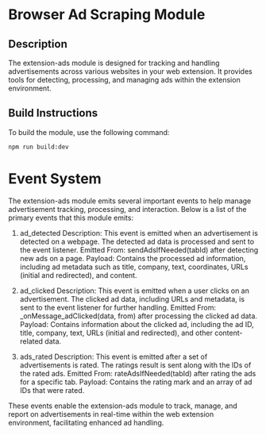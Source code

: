 # Browser Ad Scraping Module

## Description
The extension-ads module is designed for tracking and handling advertisements across various websites in your web extension. It provides tools for detecting, processing, and managing ads within the extension environment.

## Build Instructions
To build the module, use the following command:
```bash
npm run build:dev
```

# Event System
The extension-ads module emits several important events to help manage advertisement tracking, processing, and interaction. Below is a list of the primary events that this module emits:

1. ad_detected
Description: This event is emitted when an advertisement is detected on a webpage. The detected ad data is processed and sent to the event listener.
Emitted From:
  sendAdsIfNeeded(tabId) after detecting new ads on a page.
Payload: Contains the processed ad information, including ad metadata such as title, company, text, coordinates, URLs (initial and redirected), and content.

2. ad_clicked
Description: This event is emitted when a user clicks on an advertisement. The clicked ad data, including URLs and metadata, is sent to the event listener for further handling.
Emitted From:
  _onMessage_adClicked(data, from) after processing the clicked ad data.
Payload: Contains information about the clicked ad, including the ad ID, title, company, text, URLs (initial and redirected), and other content-related data.

3. ads_rated
Description: This event is emitted after a set of advertisements is rated. The ratings result is sent along with the IDs of the rated ads.
Emitted From:
  rateAdsIfNeeded(tabId) after rating the ads for a specific tab.
Payload: Contains the rating mark and an array of ad IDs that were rated.

These events enable the extension-ads module to track, manage, and report on advertisements in real-time within the web extension environment, facilitating enhanced ad handling.